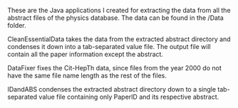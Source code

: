 These are the Java applications I created for extracting the data from all the abstract files of the physics database.
The data can be found in the /Data folder.

CleanEssentialData takes the data from the extracted abstract directory and condenses it down into a tab-separated value file. The output file will contain all the paper information except the abstract.

DataFixer fixes the Cit-HepTh data, since files from the year 2000 do not have the same file name length as the rest of the files.

IDandABS condenses the extracted abstract directory down to a single tab-separated value file containing only PaperID and its respective abstract.
